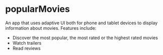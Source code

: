 # popularMovies

An app that uses adaptive UI both for phone and tablet devices to display information about movies.
 Features include:

* Discover the most popular, the most rated or the highest rated movies
* Watch trailers
* Read reviews
